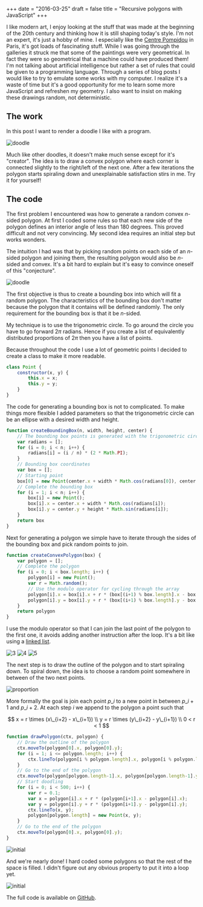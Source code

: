 +++
date = "2016-03-25"
draft = false
title = "Recursive polygons with JavaScript"
+++

I like modern art, I enjoy looking at the stuff that was made at the beginning of the 20th century and thinking how it is still shaping today's style. I'm not an expert, it's just a hobby of mine. I especially like the [Centre Pompidou](https://www.centrepompidou.fr/) in Paris, it's got loads of fascinating stuff. While I was going through the galleries it struck me that some of the paintings were very geometrical. In fact they were so geometrical that a machine could have produced them! I'm not talking about artificial intelligence but rather a set of rules that could be given to a programming language. Through a series of blog posts I would like to try to emulate some works with my computer. I realize it's a waste of time but it's a good opportunity for me to learn some more JavaScript and refreshen my geometry. I also want to insist on making these drawings random, not deterministic.

## The work

In this post I want to render a doodle I like with a program.

![doodle](/img/blog/recursive-polygons/doodle.png)

Much like other doodles, it doesn't make much sense except for it's "creator". The idea is to draw a convex polygon where each corner is connected slightly to the right/left of the next one. After a few iterations the polygon starts spiraling down and unexplainable satisfaction stirs in me. Try it for yourself!

## The code

The first problem I encountered was how to generate a random convex $n$-sided polygon. At first I coded some rules so that each new side of the polygon defines an interior angle of less than 180 degrees. This proved difficult and not very convincing. My second idea requires an initial step but works wonders.

The intuition I had was that by picking random points on each side of an $n$-sided polygon and joining them, the resulting polygon would also be $n$-sided and convex. It's a bit hard to explain but it's easy to convince oneself of this "conjecture".

![doodle](/img/blog/recursive-polygons/convex.png)

The first objective is thus to create a bounding box into which will fit a random polygon. The characteristics of the bounding box don't matter because the polygon that it contains will be defined randomly. The only requirement for the bounding box is that it be $n$-sided.

My technique is to use the trigonometric circle. To go around the circle you have to go forward $2\pi$ radians. Hence if you create a list of equivalently distributed proportions of $2\pi$ then you have a list of points.

Because throughout the code I use a lot of geometric points I decided to create a class to make it more readable.

```javascript
class Point {
    constructor(x, y) {
        this.x = x;
        this.y = y;
    }
}
```

The code for generating a bounding box is not to complicated. To make things more flexible I added parameters so that the trigonometric circle can be an ellipse with a desired width and height.

```javascript
function createBoundingBox(n, width, height, center) {
    // The bounding box points is generated with the trigonometric circle
    var radians = [];
    for (i = 0; i < n; i++) {
        radians[i] = (i / n) * (2 * Math.PI);
    }
    // Bounding box coordinates
    var box = [];
    // Starting point
    box[0] = new Point(center.x + width * Math.cos(radians[0]), center.y);
    // Complete the bounding box
    for (i = 1; i < n; i++) {
        box[i] = new Point();
        box[i].x = center.x + width * Math.cos(radians[i]);
        box[i].y = center.y + height * Math.sin(radians[i]);
    }
    return box
}
```

Next for generating a polygon we simple have to iterate through the sides of the bounding box and pick random points to join.

```javascript
function createConvexPolygon(box) {
    var polygon = [];
    // Complete the polygon
    for (i = 0; i < box.length; i++) {
        polygon[i] = new Point();
        var r = Math.random();
        // Use the modulo operator for cycling through the array
        polygon[i].x = box[i].x + r * (box[(i+1) % box.length].x - box[i].x);
        polygon[i].y = box[i].y + r * (box[(i+1) % box.length].y - box[i].y);
    }
    return polygon
}
```

I use the modulo operator so that I can join the last point of the polygon to the first one, it avoids adding another instruction after the loop. It's a bit like using a [linked list](https://www.wikiwand.com/en/Linked_list).

![3](/img/blog/recursive-polygons/3.png)
![4](/img/blog/recursive-polygons/4.png)
![5](/img/blog/recursive-polygons/6.png)

The next step is to draw the outline of the polygon and to start spiraling down. To spiral down, the idea is to choose a random point somewhere in between of the two next points.

![proportion](/img/blog/recursive-polygons/proportion.png)

More formally the goal is join each point $p\_i$ to a new point in between $p\_{i+1}$ and $p\_{i+2}$. At each step $i$ we append to the polygon a point such that

$$
x = r \times (x\_{i+2} - x\_{i+1}) \\
y = r \times (y\_{i+2} - y\_{i+1}) \\
0 < r < 1
$$

```javascript
function drawPolygon(ctx, polygon) {
    // Draw the outline of the polygon
    ctx.moveTo(polygon[0].x, polygon[0].y);
    for (i = 1; i <= polygon.length; i++) {
        ctx.lineTo(polygon[i % polygon.length].x, polygon[i % polygon.length].y);
    }
    // Go to the end of the polygon
    ctx.moveTo(polygon[polygon.length-1].x, polygon[polygon.length-1].y);
    // Start doodling
    for (i = 0; i < 500; i++) {
        var r = 0.1;
        var x = polygon[i].x + r * (polygon[i+1].x - polygon[i].x);
        var y = polygon[i].y + r * (polygon[i+1].y - polygon[i].y);
        ctx.lineTo(x, y);
        polygon[polygon.length] = new Point(x, y);
    }
    // Go to the end of the polygon
    ctx.moveTo(polygon[0].x, polygon[0].y);
}
```

![initial](/img/blog/recursive-polygons/initial.png)

And we're nearly done! I hard coded some polygons so that the rest of the space is filled. I didn't figure out any obvious property to put it into a loop yet.

![initial](/img/blog/recursive-polygons/result.png)

The full code is available on [GitHub](https://github.com/MaxHalford/procedural-art/blob/master/1_recursive_polygons.html).
